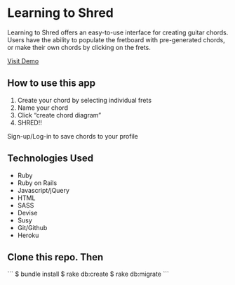 <h1> Learning to Shred </h1>
<p>Learning to Shred offers an easy-to-use interface for creating guitar chords. Users have the ability to populate the fretboard with pre-generated chords, or make their own chords by clicking on the frets. </p>

<a href = https://learning-to-shred.herokuapp.com/chord_diagrams/new /> Visit Demo </a>

<h2> How to use this app  </h2>
<ol>
  <li> Create your chord by selecting individual frets</li>
  <li>Name your chord</li>
  <li>Click “create chord diagram”</li>
  <li>SHRED!!</li>
</ol>
<p> Sign-up/Log-in to save chords to your profile </p>



<h2> Technologies Used </h2>
  <ul>
    <li> Ruby </li>
    <li>Ruby on Rails </li>
    <li>Javascript/jQuery </li>
    <li> HTML</li>
    <li> SASS</li>
    <li> Devise </li>
    <li> Susy </li>
    <li> Git/Github </li>
    <li> Heroku </li>
  </ul>

<h2>Clone this repo. Then </h2>
```
$ bundle install
$ rake db:create
$ rake db:migrate
```
